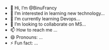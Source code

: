 - 👋 Hi, I’m @BinuFrancy
- 👀 I’m interested in learning new technology...
- 🌱 I’m currently learning Devops...
- 💞️ I’m looking to collaborate on MS...
- 📫 How to reach me ...
- 😄 Pronouns: ...
- ⚡ Fun fact: ...

<!---
BinuFrancy/BinuFrancy is a ✨ special ✨ repository because its `README.md` (this file) appears on your GitHub profile.
You can click the Preview link to take a look at your changes.
--->
